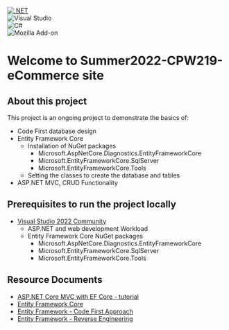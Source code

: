 [![.NET](https://github.com/JoeDLehmanJr/Summer2022-CPW219-eCommerceSite/actions/workflows/dotnet.yml/badge.svg)](https://github.com/JoeDLehmanJr/Summer2022-CPW219-eCommerceSite/actions/workflows/dotnet.yml)
<br>
![Visual Studio](https://img.shields.io/badge/Visual%20Studio-5C2D91.svg?style=for-the-badge&logo=visual-studio&logoColor=white)
<br>
![C#](https://img.shields.io/badge/c%23-%23239120.svg?style=for-the-badge&logo=c-sharp&logoColor=white)
<br>
![Mozilla Add-on](https://img.shields.io/amo/dw/Downloads?color=brightgreen&label=Week%20Downloads&logo=downloads&logoColor=blue&style=for-the-badge)

# Welcome to Summer2022-CPW219-eCommerce site
## About this project
This project is an ongoing project to demonstrate the basics of:
- Code First database design
- Entity Framework Core
  - Installation of NuGet packages
    - Microsoft.AspNetCore.Diagnostics.EntityFrameworkCore
    - Microsoft.EntityFrameworkCore.SqlServer
    - Microsoft.EntityFrameworkCore.Tools
  - Setting the classes to create the database and tables
- ASP.NET MVC, CRUD Functionality

## Prerequisites to run the project locally
- [Visual Studio 2022 Community](https://visualstudio.microsoft.com/thank-you-downloading-visual-studio/?sku=Community&channel=Release&version=VS2022&source=VSLandingPage&passive=false&cid=2030) 
  - ASP.NET and web development Workload
  - Entity Framework Core NuGet packages
    - Microsoft.AspNetCore.Diagnostics.EntityFrameworkCore
    - Microsoft.EntityFrameworkCore.SqlServer
    - Microsoft.EntityFrameworkCore.Tools

## Resource Documents
- [ASP.NET Core MVC with EF Core - tutorial](https://docs.microsoft.com/en-us/aspnet/core/data/ef-mvc/?view=aspnetcore-6.0)
- [Entity Framework Core](https://docs.microsoft.com/en-us/ef/core/)
- [Entity Framework - Code First Approach](https://www.tutorialspoint.com/entity_framework/entity_framework_code_first_approach.htm)
- [Entity Framework - Reverse Engineering](https://docs.microsoft.com/en-us/ef/core/managing-schemas/scaffolding?tabs=vs)
